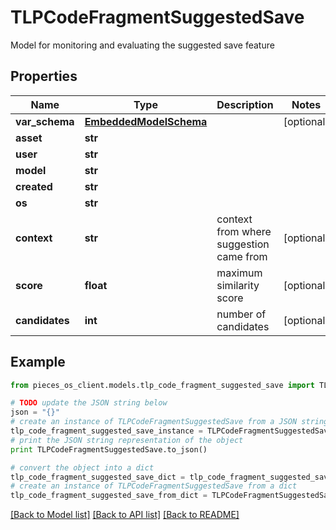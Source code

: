 # TLPCodeFragmentSuggestedSave

Model for monitoring and evaluating the suggested save feature

## Properties
Name | Type | Description | Notes
------------ | ------------- | ------------- | -------------
**var_schema** | [**EmbeddedModelSchema**](EmbeddedModelSchema.md) |  | [optional] 
**asset** | **str** |  | 
**user** | **str** |  | 
**model** | **str** |  | 
**created** | **str** |  | 
**os** | **str** |  | 
**context** | **str** | context from where suggestion came from | [optional] 
**score** | **float** | maximum similarity score | [optional] 
**candidates** | **int** | number of candidates | [optional] 

## Example

```python
from pieces_os_client.models.tlp_code_fragment_suggested_save import TLPCodeFragmentSuggestedSave

# TODO update the JSON string below
json = "{}"
# create an instance of TLPCodeFragmentSuggestedSave from a JSON string
tlp_code_fragment_suggested_save_instance = TLPCodeFragmentSuggestedSave.from_json(json)
# print the JSON string representation of the object
print TLPCodeFragmentSuggestedSave.to_json()

# convert the object into a dict
tlp_code_fragment_suggested_save_dict = tlp_code_fragment_suggested_save_instance.to_dict()
# create an instance of TLPCodeFragmentSuggestedSave from a dict
tlp_code_fragment_suggested_save_from_dict = TLPCodeFragmentSuggestedSave.from_dict(tlp_code_fragment_suggested_save_dict)
```
[[Back to Model list]](../README.md#documentation-for-models) [[Back to API list]](../README.md#documentation-for-api-endpoints) [[Back to README]](../README.md)


